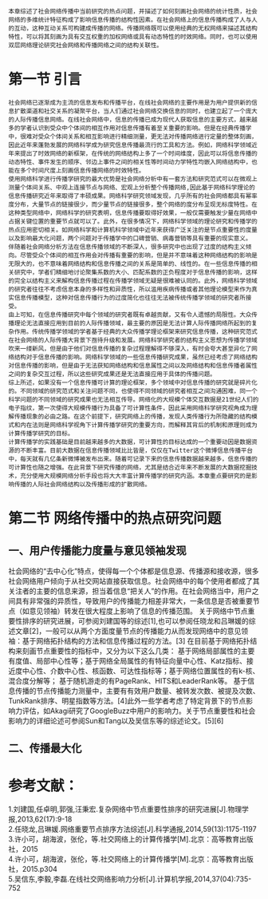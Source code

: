     本章综述了社会网络传播中当前研究的热点问题，并描述了如何刻画社会网络的统计性质，社会网络的多维统计特征构成了影响信息传播的结构性因素。在社会网络上的信息传播构成了人与人的互动，这种互动关系可构建成传播的网络。传播网络既可以使用经典的无权网络来描述其结构特性，可以将其刻画为具有交互权重的加权网络或具有动态特性的时效网络。同时，也可以使用双层网络理论研究社会网络和传播网络之间的结构关联性。
    
# 第一节 引言      
    社会网络已逐渐成为主流的信息发布和传播平台，在线社会网络的主要作用是为用户提供新的信息扩散渠道和社交关系的凝聚平台，当人们通过社会网络交换信息的同时，也建立起了一个庞大的人际传播信息网络。在线社会网络中，信息的传播已成为现代人获取信息的主要方式，越来越多的学者认识到受众中个体间的相互作用对信息传播有着至关重要的影响。但是在经典传播学中，很难对受众个体间关系和相互影响进行精细测量，更无法对传播网络进行定量的整体刻画，因此近年来蓬勃发展的网络科学成为研究信息传播最流行的工具和方法。例如，网络科学领域近年来提出了时效网络的新框架，在传统的网络结构上多了一个时间维度，因此可以将信息传播的动态特性、事件发生的顺序、邻边上事件之间的相关性等时间动力学特性均嵌入网络结构中，也能在多个时间尺度上刻画信息传播网络的时效特性。
    使用网络科学进行传播学研究的最大优势是社会网络分析中有一套方法和研究范式可以在微观上测量个体间关系、中观上连接节点与网络、宏观上分析整个传播网络,因此基于网络科学理论的信息传播研究近年来取得了丰硕成果。网络科学研究领域发现，几乎所有的社会网络都具有幂率度分布，大量节点的链接很少，而少量节点的链接很多，整个网络的度分布呈现无标度特性。在这种类型网络中，网络科学的研究表明，信息传播要取得好效果，一般仅需要触发少量在网络中占据关键位置的重要节点就可以了。此外，在很多情况下，网络科学领域的理论研究和传播学的热点应用密切相关。如网络科学和计算机科学领域中近年来获得广泛关注的是节点重要性的度量以及影响最大化问题，两个问题对于传播学中的口碑营销、病毒营销等具有重要的现实意义。
    伴随着社会网络分析方法在信息传播领域的不断深人，很多研究中也出现了过度的结构主义倾向。尽管受众个体间的相互作用会对传播有重要的影响，但是并不意味着这种网络结构的影响是无限大的，也不意味着网络结构和信息传播之间的关系是简单的、线性的。在一些信息传播的相关研究中，学者们精细地讨论聚集系数的大小、匹配系数的正负程度对于信息传播的影响，这样的完全以结构主义来解构信息传播过程在传播学领域无疑是很难被认同的。此外，网络科学领域的研究者往往不考虑信息本身的多样性和异质性，所以滥用疾病传播或者其他理论模型来作为真实信息传播模型，这种对信息传播行为的过度简化也往往无法被传统传播学领域的研究者所接受。
    由上可知，在信息传播研究中每个领域的研究者既有卓越贡献，又有令人遗憾的局限性。大众传播理论无法直接应用到目前的人际传播领域，最主要的原因是无法计算人际传播网络所起到的复杂作用。传统传播学领域的学者基于经典的大众传播学理论框架来研究信息传播，这种研究范式在社会网络的人际传播大背景下亟待升级和发展。网络科学研究者的结构主义思想为传播学领域吹来一缕新风，但是由于他们对信息传播的复杂过程理解得不够深入，有时会夸大甚至异化了网络结构对于信息传播的影响。网络科学领域的一些信息传播研究成果，虽然已经考虑了网络结构对信息传播的影响，但是由于无法获知网络结构和信息属性之间以及网络结构和信息传播者属性之间的复杂交互过程，所以这些研究成果还是无法直接应用于具体的传播问题。  
    综上所述，如果没有一个信息传播可计算的理论框架，多个领域中对信息传播的研究就是碎片化的。不同领域的研究范式和关注问题不同，也使得不同领域的研究者相互之间沟通困难，同一个科学问题的不同领域的研究成果也无法相互传导。网络化的大规模个体交互数据是21世纪人们的电子指纹，第一次使得大规模传播行为具备了可计算性条件，因此采用网络科学研究视角成为理解传播现象的必由之路。在这个前提下，研究网络上的传播，发现人类传播行为所隐藏的结构模式和内在法则是网络科学视角下计算传播学研究的重要方向，而解释其背后的机制和原理则成为计算传播学研究的目标。
    计算传播学的实践基础是目前越来越多的大数据，可计算性的目标达成的一个重要动因是数据资源的不断丰富。目前大数据在信息传播领域比比皆是，仅仅在Twitter这个微博信息传播平台中，每天就有几亿条新微博被发布出来。随着可记录下来的信息传播数据越来越多，信息传播的可计算性也随之增强。在此背景下研究传播的网络，尤其是结合近年来不断发展的大数据挖掘技术，充分使用大规模网络分析手段也将大大丰富计算传播学的研究内涵。本章重点要研究的是影响传播的人际社会网络结构以及传播形成的扩散网络。  
 
# 第二节  网络传播中的热点研究问题  
## 一、用户传播能力度量与意见领袖发现  
  社会网络的“去中心化”特点，使得每一个个体都是信息源、传播源和接收源，很多社会网络用户倾向于从社交网站直接获取信息。社会网络中的每个使用者都成了其关注者的主要的信息来源，担当着信息“把关人”的作用。在社会网络当中，用户之间具有非常强的异质性，导致用户的传播能力相差非常大，一条信息是否被重要节点（如意见领袖）转发在很大程度上影响了信息的传播范围。
  关于网络中节点重要性排序的研究进展，可参阅刘建国等的综述[1],也可以参阅任晓龙和吕琳媛的综述文章[2]，一般可以从两个方面度量节点的传播能力从而发现网络中的意见领袖：基于网络拓扑结构的方法和信息传播过程的方法。[3]
  在目前基于网络拓扑结构来刻画节点重要性的指标中，又分为以下这么几类：
  基于网络局部属性的主要有度值、局部中心性等；基于网络全局属性的有特征向量中心性、Katz指标、接近度中心性、介数中心性、核函数、可达性指标等；基于网络位置属性的有k-核、混合度分解等；
  基于随机游走的有PageRank、HITS和LeaderRank等。
  基于信息传播的节点传播能力测量中，主要有有效用户数量、被转发次数、被提及次数、TunkRank排序、明星指数等方法。[4]此外一些学者考虑了特定背景下的节点影响力评估，如Akagi研究了GoogleBuzz中用户的影响力。关于节点重要性和社会影响力的详细论述可参阅Sun和Tang以及吴信东等的综述论文。[5][6]

## 二、传播最大化  



# 参考文献：  
1.刘建国,任卓明,郭强,汪秉宏.复杂网络中节点重要性排序的研究进展[J].物理学报,2013,62(17):9-18  
2.任晓龙,吕琳媛.网络重要节点排序方法综述[J].科学通报,2014,59(13):1175-1197  
3.许小可，胡海波，张伦，等.社交网络上的计算传播学[M].北京：高等教育出版社，2015    
4.许小可，胡海波，张伦，等.社交网络上的计算传播学[M].北京：高等教育出版社，2015.p304  
5.吴信东,李毅,李磊.在线社交网络影响力分析[J].计算机学报,2014,37(04):735-752  

